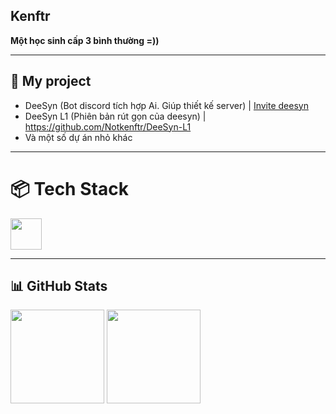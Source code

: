  Kenftr
---
<p>
  <b>Một học sinh cấp 3 bình thường =))</b><br>
  <i></i>
</p>

---

## 🍃 My project

- DeeSyn (Bot discord tích hợp Ai. Giúp thiết kế server) | [Invite deesyn](https://discord.com/oauth2/authorize?client_id=981424058392526848)
- DeeSyn L1 (Phiên bản rút gọn của deesyn) | https://github.com/Notkenftr/DeeSyn-L1
- Và một số dự án nhỏ khác




---

# 📦 Tech Stack

  <img src="https://skillicons.dev/icons?i=py,java,js,html,css,git,selenium" height="50" />


---

## 📊 GitHub Stats

<div>
  <img src="https://github-readme-stats.vercel.app/api?username=notkenftr&show_icons=true&theme=radical" height="150" />
  <img src="https://github-readme-stats.vercel.app/api/top-langs/?username=notkenftr&layout=compact&theme=radical" height="150" />
</div>
